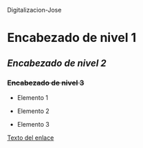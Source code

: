  Digitalizacion-Jose
   # **Encabezado de nivel 1**
   ## *Encabezado de nivel 2*
   ### ~~Encabezado de nivel 3~~
- Elemento 1
* Elemento 2
+ Elemento 3
<!-- comentario -->
[Texto del enlace](http://www.ejemplo.com)
